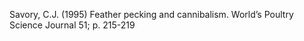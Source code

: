 Savory, C.J. (1995) Feather pecking and cannibalism. World’s Poultry Science Journal 51; p. 215-219

